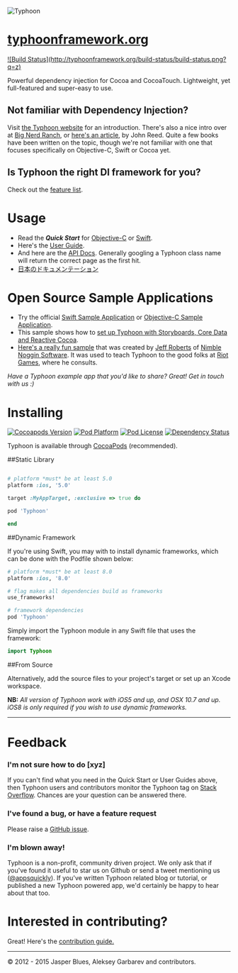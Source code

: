 ![Typhoon](http://www.typhoonframework.org/typhoon-splash.png)
# <a href="http://typhoonframework.org">typhoonframework.org</a>  
<a href="http://builds.appsquick.ly/browse/TPN-TC/latest">
![Build Status](http://typhoonframework.org/build-status/build-status.png?q=z)
</a>

Powerful dependency injection for Cocoa and CocoaTouch. Lightweight, yet full-featured and super-easy to use. 

## Not familiar with Dependency Injection? 

Visit <a href="http://typhoonframework.org">the Typhoon website</a> for an introduction. There's also a nice intro over at <a href="http://www.bignerdranch.com/blog/dependency-injection-ios/">Big Nerd Ranch</a>, or <a href="http://www.objc.io/issue-15/dependency-injection.html">here's an article</a>, by John Reed. Quite a few books have been written on the topic, though we're not familiar with one that focuses specifically on Objective-C, Swift or Cocoa yet. 

## Is Typhoon the right DI framework for you? 

Check out the <a href="http://www.typhoonframework.org/#features">feature list</a>. 

# Usage

* Read the ***Quick Start*** for <a href="https://github.com/typhoon-framework/Typhoon/wiki/Quick-Start">Objective-C</a> or <a href="https://github.com/appsquickly/Typhoon/wiki/Swift-Quick-Start">Swift</a>. 
* Here's the <a href="https://github.com/typhoon-framework/Typhoon/wiki/Types-of-Injections">User Guide</a>.
* And here are the <a href="http://www.typhoonframework.org/docs/latest/api/modules.html">API Docs</a>. Generally googling a Typhoon class name will return the correct page as the first hit. 
* <a href="http://ios.caph.jp/typhoon/introduction">日本のドキュメンテーション</a>

# Open Source Sample Applications

* Try the official <a href="https://github.com/typhoon-framework/Typhoon-Swift-Example">Swift Sample Application</a> or <a href="https://github.com/typhoon-framework/Typhoon-example">Objective-C Sample Application</a>. 
* This sample shows how to <a href="https://github.com/typhoon-framework/Typhoon-CoreData-RAC-Example">set up Typhoon with Storyboards, Core Data and Reactive Cocoa</a>. 
* <a href="https://github.com/JeffBNimble/LoLBookOfChampions-ios">Here's a really fun sample</a> that was created by <a href="https://github.com/JeffBNimble">Jeff Roberts</a> of <a href="http://www.nimblenogginsoftware.com/">Nimble Noggin Software</a>. It was used to teach Typhoon to the good folks at <a href="http://www.riotgames.com/">Riot Games</a>, where he consults. 

*Have a Typhoon example app that you'd like to share? Great! Get in touch with us :)*

# Installing 
<a href="https://github.com/appsquickly/Typhoon/wiki/Change-Log">![Cocoapods Version](https://cocoapod-badges.herokuapp.com/v/Typhoon/badge.png)</a> [![Pod Platform](http://img.shields.io/cocoapods/p/Typhoon.svg?style=flat)](http://typhoonframework.org/docs/latest/api/modules.html) [![Pod License](http://img.shields.io/cocoapods/l/Typhoon.svg?style=flat)](https://github.com/appsquickly/Typhoon/blob/master/LICENSE) [![Dependency Status](https://www.versioneye.com/objective-c/typhoon/1.1.1/badge.svg?style=flat)](https://www.versioneye.com/objective-c/typhoon)

Typhoon is available through <a href="http://cocoapods.org/?q=Typhoon">CocoaPods</a> (recommended). 

##Static Library

```ruby

# platform *must* be at least 5.0
platform :ios, '5.0'

target :MyAppTarget, :exclusive => true do

pod 'Typhoon'

end
```

##Dynamic Framework

If you're using Swift, you may with to install dynamic frameworks, which can be done with the Podfile shown below: 

```ruby
# platform *must* be at least 8.0
platform :ios, '8.0'

# flag makes all dependencies build as frameworks
use_frameworks!

# framework dependencies
pod 'Typhoon'
```

Simply import the Typhoon module in any Swift file that uses the framework:

```Swift
import Typhoon
```

##From Source

Alternatively, add the source files to your project's target or set up an Xcode workspace. 

**NB:** *All version of Typhoon work with iOS5 and up, and OSX 10.7 and up. iOS8 is only required if you wish to use dynamic frameworks.* 

---------------------------------------

# Feedback

### I'm not sure how to do [xyz]

If you can't find what you need in the Quick Start or User Guides above, then Typhoon users and contributors monitor the Typhoon tag on <a href="http://stackoverflow.com/questions/tagged/typhoon?sort=newest&pageSize=15">Stack Overflow</a>. Chances are your question can be answered there. 

### I've found a bug, or have a feature request

Please raise a <a href="https://github.com/typhoon-framework/Typhoon/issues">GitHub issue</a>.

### I'm blown away!

Typhoon is a non-profit, community driven project. We only ask that if you've found it useful to star us on Github or send a tweet mentioning us (<a href="https://twitter.com/appsquickly">@appsquickly</a>). If you've written Typhoon related blog or tutorial, or published a new Typhoon powered app, we'd certainly be happy to hear about that too. 

# Interested in contributing?

 Great! Here's the <a href="https://github.com/typhoon-framework/Typhoon/wiki/Contribution-Guide">contribution guide.</a>
 
---------------------------------------
© 2012 - 2015 Jasper Blues, Aleksey Garbarev and contributors.



